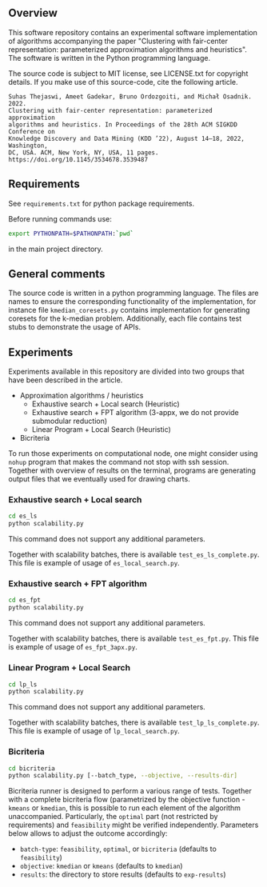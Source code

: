 ## Overview

This software repository contains an experimental software implementation of
algorithms accompanying the paper 
"Clustering with fair-center representation: parameterized approximation
algorithms and heuristics". The software is written in the Python programming language.

The source code is subject to MIT license, see LICENSE.txt for copyright details. If you make use of this source-code, cite the following article.

```
Suhas Thejaswi, Ameet Gadekar, Bruno Ordozgoiti, and Michał Osadnik. 2022.
Clustering with fair-center representation: parameterized approximation
algorithms and heuristics. In Proceedings of the 28th ACM SIGKDD Conference on
Knowledge Discovery and Data Mining (KDD ’22), August 14–18, 2022, Washington,
DC, USA. ACM, New York, NY, USA, 11 pages. https://doi.org/10.1145/3534678.3539487
```

## Requirements

See `requirements.txt` for python package requirements.

Before running commands use:

```bash
export PYTHONPATH=$PATHONPATH:`pwd`
```

in the main project directory.

## General comments

The source code is written in a python programming language. The files are names
to ensure the corresponding functionality of the implementation, for instance
file `kmedian_coresets.py` contains implementation for generating coresets for the k-median problem.
Additionally, each file contains test stubs to demonstrate the usage of APIs.

## Experiments

Experiments available in this repository are divided into two groups that have been described in the article.

- Approximation algorithms / heuristics
    - Exhaustive search + Local search (Heuristic)
    - Exhaustive search + FPT algorithm (3-appx, we do not provide submodular reduction)
    - Linear Program + Local Search (Heuristic)
- Bicriteria

To run those experiments on computational node, one might consider using `nohup` program that makes the command not stop with ssh session.
Together with overview of results on the terminal, programs are generating output files that we eventually used for drawing charts.

### Exhaustive search + Local search

```bash
cd es_ls
python scalability.py
```

This command does not support any additional parameters. 

Together with scalability batches, there is available `test_es_ls_complete.py`. This file is example of usage of `es_local_search.py`.

### Exhaustive search + FPT algorithm

```bash
cd es_fpt
python scalability.py
```

This command does not support any additional parameters.

Together with scalability batches, there is available `test_es_fpt.py`. This file is example of usage of `es_fpt_3apx.py`.

### Linear Program + Local Search

```bash
cd lp_ls
python scalability.py
```

This command does not support any additional parameters.

Together with scalability batches, there is available `test_lp_ls_complete.py`. This file is example of usage of `lp_local_search.py`.

### Bicriteria

```bash
cd bicriteria
python scalability.py [--batch_type, --objective, --results-dir]
```

Bicriteria runner is designed to perform a various range of tests.
Together with a complete bicriteria flow (parametrized by the objective function - `kmeans` or `kmedian`,
this is possible to run each element of the algorithm unaccompanied. 
Particularly, the `optimal` part (not restricted by requirements) and `feasibility` might be verified independently.
Parameters below allows to adjust the outcome accordingly:

- `batch-type`: `feasibility`, `optimal`, or `bicriteria` (defaults to `feasibility`)
- `objective`: `kmedian` or `kmeans` (defaults to `kmedian`)
- `results`: the directory to store results (defaults to `exp-results`)


